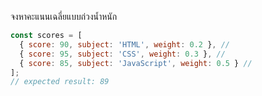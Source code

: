 จงหาคะแนนเฉลี่ยแบบถ่วงน้ำหนัก


```js
const scores = [
  { score: 90, subject: 'HTML', weight: 0.2 }, // 
  { score: 95, subject: 'CSS', weight: 0.3 }, //
  { score: 85, subject: 'JavaScript', weight: 0.5 } // 
];
// expected result: 89
```